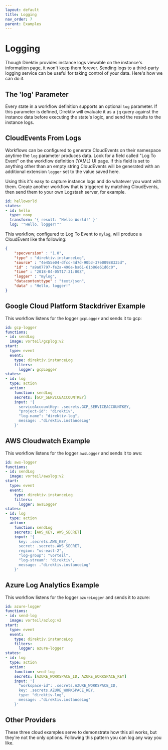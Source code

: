 ```yaml
---
layout: default
title: Logging
nav_order: 7
parent: Examples
---
```


# Logging

Though Direktiv provides instance logs viewable on the instance's information page, it won't keep them forever. Sending logs to a third-party logging service can be useful for taking control of your data. Here's how we can do it.

## The 'log' Parameter

Every state in a workflow definition supports an optional `log` parameter. If this parameter is defined, Direktiv will evaluate it as a `jq` query against the instance data before executing the state's logic, and send the results to the instance logs.

## CloudEvents From Logs

Workflows can be configured to generate CloudEvents on their namespace anytime the `log` parameter produces data. Look for a field called "Log To Event" on the workflow definition (YAML) UI page. If this field is set to anything other than an empty string CloudEvents will be generated with an additional extension `logger` set to the value saved here.

Using this it's easy to capture instance logs and do whatever you want with them. Create another workflow that is triggered by matching CloudEvents, then send them to your own Logstash server, for example.

```yaml
id: helloworld
states:
- id: hello
  type: noop
  transform: '{ result: "Hello World!" }'
  log: '"Hello, logger!"'
```

This workflow, configured to Log To Event to `mylog`, will produce a CloudEvent like the following:

```json
{
    "specversion" : "1.0",
    "type" : "direktiv.instanceLog",
    "source" : "4e455e04-dfcc-4d7d-90b3-37e00988335d",
    "id" : "a9a07797-fe2a-490e-ba61-61b86e61d6c0",
    "time" : "2018-04-05T17:31:00Z",
    "logger" : "mylog",
    "datacontenttype" : "text/json",
    "data" : "Hello, logger!"
}
```

## Google Cloud Platform Stackdriver Example

This workflow listens for the logger `gcpLogger` and sends it to gcp:

```yaml
id: gcp-logger
functions:
- id: sendLog
  image: vorteil/gcplog:v2
start:
  type: event
  event:
    type: direktiv.instanceLog
    filters:
      logger: gcpLogger
states:
- id: log
  type: action
  action:
    function: sendLog
    secrets: [GCP_SERVICEACCOUNTKEY]
    input: '{
      serviceAccountKey: .secrets.GCP_SERVICEACCOUNTKEY,
      "project-id": "direktiv",
      "log-name": "direktiv-log",
      message: ."direktiv.instanceLog"
    }'
```

## AWS Cloudwatch Example

This workflow listens for the logger `awsLogger` and sends it to aws:

```yaml
id: aws-logger
functions:
- id: sendLog
  image: vorteil/awslog:v2
start:
  type: event
  event:
    type: direktiv.instanceLog
    filters:
      logger: awsLogger
states:
- id: log
  type: action
  action:
    function: sendLog
    secrets: [AWS_KEY, AWS_SECRET]
    input: '{
      key: .secrets.AWS_KEY,
      secret: .secrets.AWS_SECRET,
      region: "us-east-2",
      "log-group": "vorteil",
      "log-stream": "direktiv",
      message: ."direktiv.instanceLog"
    }'
```

## Azure Log Analytics Example

This workflow listens for the logger `azureLogger` and sends it to azure:

```yaml
id: azure-logger
functions:
- id: send-log
  image: vorteil/azlog:v2
start:
  type: event
  event:
    type: direktiv.instanceLog
    filters:
      logger: azure-logger
states:
- id: log
  type: action
  action:
    function: send-log
    secrets: [AZURE_WORKSPACE_ID, AZURE_WORKSPACE_KEY]
    input: '{
      "workspace-id": .secrets.AZURE_WORKSPACE_ID,
      key: .secrets.AZURE_WORKSPACE_KEY,
      type: "direktiv-log",
      message: ."direktiv.instanceLog"
    }'
```

## Other Providers

These three cloud examples serve to demonstrate how this all works, but they're not the only options. Following this pattern you can log any way you like.
